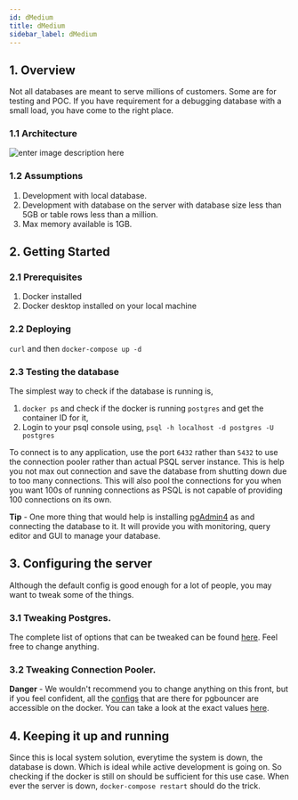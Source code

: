 ```yaml
---
id: dMedium
title: dMedium
sidebar_label: dMedium
---
```


## 1. Overview

Not all databases are meant to serve millions of customers. Some are for testing and POC. If you have requirement for a debugging database with a small load, you have come to the right place.

### 1.1 Architecture

![enter image description here](https://i.ibb.co/Jjjzz2d/PSQL-Type0-2.jpg)

### 1.2 Assumptions

1. Development with local database.
2. Development with database on the server with database size less than 5GB or table rows less than a million.
3. Max memory available is 1GB.

## 2. Getting Started

### 2.1 Prerequisites

1. Docker installed
2. Docker desktop installed on your local machine

### 2.2 Deploying

`curl` and then `docker-compose up -d`

### 2.3 Testing the database

The simplest way to check if the database is running is,

1.  `docker ps` and check if the docker is running `postgres` and get the container ID for it,
2.  Login to your psql console using, `psql -h localhost -d postgres -U postgres`

To connect is to any application, use the port `6432` rather than `5432` to use the connection pooler rather than actual PSQL server instance. This is help you not max out connection and save the database from shutting down due to too many connections. This will also pool the connections for you when you want 100s of running connections as PSQL is not capable of providing 100 connections on its own.

**Tip** - One more thing that would help is installing [pgAdmin4](https://www.pgadmin.org/download/) as and connecting the database to it. It will provide you with monitoring, query editor and GUI to manage your database.

## 3. Configuring the server

Although the default config is good enough for a lot of people, you may want to tweak some of the things.

### 3.1 Tweaking Postgres.

The complete list of options that can be tweaked can be found [here](https://hub.docker.com/_/postgres). Feel free to change anything.

### 3.2 Tweaking Connection Pooler.

**Danger** - We wouldn't recommend you to change anything on this front, but if you feel confident, all the [configs](https://www.pgbouncer.org/config.html) that are there for pgbouncer are accessible on the docker. You can take a look at the exact values [here](https://github.com/brainsam/pgbouncer/blob/master/entrypoint.sh).

## 4. Keeping it up and running

Since this is local system solution, everytime the system is down, the database is down. Which is ideal while active development is going on. So checking if the docker is still on should be sufficient for this use case. When ever the server is down, `docker-compose restart` should do the trick.
